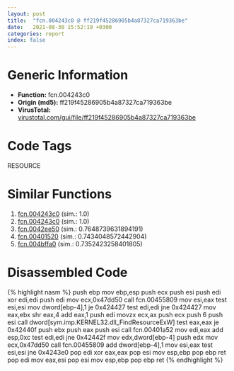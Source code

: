 ```yaml
---
layout: post
title:  "fcn.004243c0 @ ff219f45286905b4a87327ca719363be"
date:   2021-08-30 15:52:19 +0300
categories: report
index: false
---
```


# Generic Information
- **Function:** fcn.004243c0
- **Origin (md5):** ff219f45286905b4a87327ca719363be
- **VirusTotal:** [virustotal.com/gui/file/ff219f45286905b4a87327ca719363be][virustotal_ref]

# Code Tags
<span class="tag" id="RESOURCE">RESOURCE</span>


# Similar Functions

1. [fcn.004243c0][similar_1_ref] (sim.: 1.0)
2. [fcn.004243c0][similar_2_ref] (sim.: 1.0)
3. [fcn.0042ee50][similar_3_ref] (sim.: 0.7648739631894191)
4. [fcn.00401520][similar_4_ref] (sim.: 0.7434048572442904)
5. [fcn.004bffa0][similar_5_ref] (sim.: 0.7352423258401805)


# Disassembled Code

{% highlight nasm %}
push ebp
mov ebp,esp
push ecx
push esi
push edi
xor edi,edi
push edi
mov ecx,0x47dd50
call fcn.00455809
mov esi,eax
test esi,esi
mov dword[ebp-4],1
je 0x424427
test edi,edi
jne 0x424427
mov eax,ebx
shr eax,4
add eax,1
push edi
movzx ecx,ax
push ecx
push 6
push esi
call dword[sym.imp.KERNEL32.dll_FindResourceExW]
test eax,eax
je 0x42440f
push ebx
push eax
push esi
call fcn.00401a52
mov edi,eax
add esp,0xc
test edi,edi
jne 0x42442f
mov edx,dword[ebp-4]
push edx
mov ecx,0x47dd50
call fcn.00455809
add dword[ebp-4],1
mov esi,eax
test esi,esi
jne 0x4243e0
pop edi
xor eax,eax
pop esi
mov esp,ebp
pop ebp
ret 
pop edi
mov eax,esi
pop esi
mov esp,ebp
pop ebp
ret 
{% endhighlight %}


[similar_1_ref]: /report/fcn.004243c0@8e21fa3f0489a6a256cf202e57f712bc
[similar_2_ref]: /report/fcn.004243c0@44e1ffcf4e71f4505c09d520fd75f1e4
[similar_3_ref]: /report/fcn.0042ee50@17d73cbafe6dd96dd6f2291fab06fbb5
[similar_4_ref]: /report/fcn.00401520@2d591d102f09b733d7d0e893e5642beb
[similar_5_ref]: /report/fcn.004bffa0@a9db83c79f22c1884abda377efdebe4d
[virustotal_ref]: https://www.virustotal.com/gui/file/ff219f45286905b4a87327ca719363be